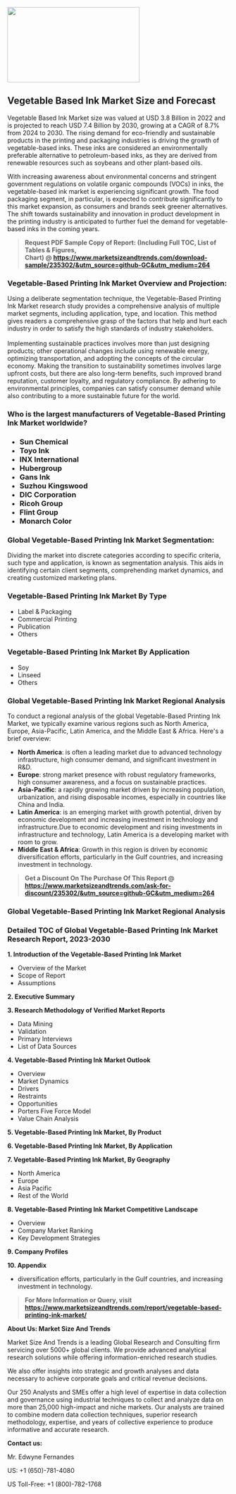<p><img class="alignnone size-medium wp-image-20088" src="https://ffe5etoiles.com/wp-content/uploads/2024/12/MST1-300x171.png" alt="" width="300" height="171" /></p><h2>Vegetable Based Ink Market Size and Forecast</h2><p>Vegetable Based Ink Market size was valued at USD 3.8 Billion in 2022 and is projected to reach USD 7.4 Billion by 2030, growing at a CAGR of 8.7% from 2024 to 2030. The rising demand for eco-friendly and sustainable products in the printing and packaging industries is driving the growth of vegetable-based inks. These inks are considered an environmentally preferable alternative to petroleum-based inks, as they are derived from renewable resources such as soybeans and other plant-based oils.</p><p>With increasing awareness about environmental concerns and stringent government regulations on volatile organic compounds (VOCs) in inks, the vegetable-based ink market is experiencing significant growth. The food packaging segment, in particular, is expected to contribute significantly to this market expansion, as consumers and brands seek greener alternatives. The shift towards sustainability and innovation in product development in the printing industry is anticipated to further fuel the demand for vegetable-based inks in the coming years.</p></p><blockquote id="" class=""><strong>Request PDF Sample Copy of Report: (Including Full TOC, List of Tables &amp; Figures, Chart)&nbsp;@&nbsp;<strong><a href="https://www.marketsizeandtrends.com/download-sample/235302/&utm_source=github-GC&utm_medium=264" target="_blank">https://www.marketsizeandtrends.com/download-sample/235302/&utm_source=github-GC&utm_medium=264</a></strong></strong></blockquote><h3 id="" class="">Vegetable-Based Printing Ink Market&nbsp;Overview and Projection:</h3><p id="" class="">Using a deliberate segmentation technique, the Vegetable-Based Printing Ink Market research study provides a comprehensive analysis of multiple market segments, including application, type, and location. This method gives readers a comprehensive grasp of the factors that help and hurt each industry in order to satisfy the high standards of industry stakeholders. <br /> <br />Implementing sustainable practices involves more than just designing products; other operational changes include using renewable energy, optimizing transportation, and adopting the concepts of the circular economy. Making the transition to sustainability sometimes involves large upfront costs, but there are also long-term benefits, such improved brand reputation, customer loyalty, and regulatory compliance. By adhering to environmental principles, companies can satisfy consumer demand while also contributing to a more sustainable future for the world.</p><h3 id="" class="">Who is the largest manufacturers of&nbsp;Vegetable-Based Printing Ink Market worldwide?</h3><h3 class=""><p><ul><li>Sun Chemical </li><li> Toyo Ink </li><li> INX International </li><li> Hubergroup </li><li> Gans Ink </li><li> Suzhou Kingswood </li><li> DIC Corporation </li><li> Ricoh Group </li><li> Flint Group </li><li> Monarch Color</li></ul></p></h3><h3 id="" class="">Global&nbsp;Vegetable-Based Printing Ink Market Segmentation:</h3><p id="" class="">Dividing the market into discrete categories according to specific criteria, such type and application, is known as segmentation analysis. This aids in identifying certain client segments, comprehending market dynamics, and creating customized marketing plans.</p><h3 id="" class="">Vegetable-Based Printing Ink Market&nbsp;By Type</h3><p><p><ul><li>Label & Packaging</li><li> Commercial Printing</li><li> Publication</li><li> Others</p></li></ul></p></p><h3 id="" class="">Vegetable-Based Printing Ink Market&nbsp;By Application</h3><p class=""><p><ul><li>Soy</li><li> Linseed</li><li> Others</li></ul></p></p><h3 id="" class="">Global Vegetable-Based Printing Ink Market Regional Analysis</h3><p id="" class="">To conduct a regional analysis of the global Vegetable-Based Printing Ink Market, we typically examine various regions such as North America, Europe, Asia-Pacific, Latin America, and the Middle East &amp; Africa. Here's a brief overview:</p><ul><li><strong>North America</strong>: is often a leading market due to advanced technology infrastructure, high consumer demand, and significant investment in R&amp;D.</li><li><strong>Europe</strong>: strong market presence with robust regulatory frameworks, high consumer awareness, and a focus on sustainable practices.</li><li><strong>Asia-Pacific</strong>: a rapidly growing market driven by increasing population, urbanization, and rising disposable incomes, especially in countries like China and India.</li><li><strong>Latin America</strong>: is an emerging market with growth potential, driven by economic development and increasing investment in technology and infrastructure.Due to economic development and rising investments in infrastructure and technology, Latin America is a developing market with room to grow.</li><li><strong>Middle East &amp; Africa</strong>: Growth in this region is driven by economic diversification efforts, particularly in the Gulf countries, and increasing investment in technology.</li></ul><blockquote id="" class=""><strong>Get a Discount On The Purchase Of This Report @ <strong><a href="https://www.marketsizeandtrends.com/ask-for-discount/235302/&utm_source=github-GC&utm_medium=264" target="_blank">https://www.marketsizeandtrends.com/ask-for-discount/235302/&utm_source=github-GC&utm_medium=264</a></strong></strong></blockquote><h3 id="" class="">Global Vegetable-Based Printing Ink Market Regional Analysis</h3><h3 id="" class="">Detailed TOC of Global Vegetable-Based Printing Ink Market Research Report, 2023-2030</h3><p id="" class=""><strong>1. Introduction of the Vegetable-Based Printing Ink Market</strong></p><ul><li>Overview of the Market</li><li>Scope of Report</li><li>Assumptions</li></ul><p id="" class=""><strong>2. Executive Summary</strong></p><p id="" class=""><strong>3. Research Methodology of Verified Market Reports</strong></p><ul><li>Data Mining</li><li>Validation</li><li>Primary Interviews</li><li>List of Data Sources</li></ul><p id="" class=""><strong>4. Vegetable-Based Printing Ink Market Outlook</strong></p><ul><li>Overview</li><li>Market Dynamics</li><li>Drivers</li><li>Restraints</li><li>Opportunities</li><li>Porters Five Force Model</li><li>Value Chain Analysis</li></ul><p id="" class=""><strong>5. Vegetable-Based Printing Ink Market, By Product</strong></p><p id="" class=""><strong>6. Vegetable-Based Printing Ink Market, By Application</strong></p><p id="" class=""><strong>7. Vegetable-Based Printing Ink Market, By Geography</strong></p><ul><li>North America</li><li>Europe</li><li>Asia Pacific</li><li>Rest of the World</li></ul><p id="" class=""><strong>8. Vegetable-Based Printing Ink Market Competitive Landscape</strong></p><ul><li>Overview</li><li>Company Market Ranking</li><li>Key Development Strategies</li></ul><p id="" class=""><strong>9. Company Profiles</strong></p><p id="" class=""><strong>10. Appendix</strong></p><ul><li>diversification efforts, particularly in the Gulf countries, and increasing investment in technology.</li></ul><blockquote id="" class=""><strong>For More Information or Query, visit <strong><strong><a href="https://www.marketsizeandtrends.com/report/vegetable-based-printing-ink-market/" target="_blank">https://www.marketsizeandtrends.com/report/vegetable-based-printing-ink-market/</a></strong></strong></strong></blockquote><p id="" class=""><strong>About Us: Market Size And Trends</strong></p><p id="" class="">Market Size And Trends is a leading Global Research and Consulting firm servicing over 5000+ global clients. We provide advanced analytical research solutions while offering information-enriched research studies.</p><p id="" class="">We also offer insights into strategic and growth analyses and data necessary to achieve corporate goals and critical revenue decisions.</p><p id="" class="">Our 250 Analysts and SMEs offer a high level of expertise in data collection and governance using industrial techniques to collect and analyze data on more than 25,000 high-impact and niche markets. Our analysts are trained to combine modern data collection techniques, superior research methodology, expertise, and years of collective experience to produce informative and accurate research.</p><p id="" class=""><strong>Contact us:</strong></p><p id="" class="">Mr. Edwyne Fernandes</p><p id="" class="">US: +1 (650)-781-4080</p><p id="" class="">US Toll-Free: +1 (800)-782-1768</p>
